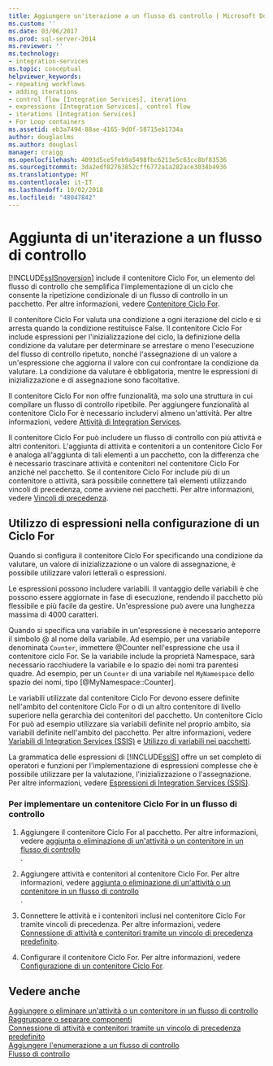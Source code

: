 ```yaml
---
title: Aggiungere un'iterazione a un flusso di controllo | Microsoft Docs
ms.custom: ''
ms.date: 03/06/2017
ms.prod: sql-server-2014
ms.reviewer: ''
ms.technology:
- integration-services
ms.topic: conceptual
helpviewer_keywords:
- repeating workflows
- adding iterations
- control flow [Integration Services], iterations
- expressions [Integration Services], control flow
- iterations [Integration Services]
- For Loop containers
ms.assetid: eb3a7494-88ae-4165-9d0f-58715eb1734a
author: douglaslms
ms.author: douglasl
manager: craigg
ms.openlocfilehash: 4093d5ce5feb9a5498fbc6213e5c63cc8bf83536
ms.sourcegitcommit: 3da2edf82763852cff6772a1a282ace3034b4936
ms.translationtype: MT
ms.contentlocale: it-IT
ms.lasthandoff: 10/02/2018
ms.locfileid: "48047842"
---
```

# <a name="add-iteration-to-a-control-flow"></a>Aggiunta di un'iterazione a un flusso di controllo
  [!INCLUDE[ssISnoversion](../includes/ssisnoversion-md.md)] include il contenitore Ciclo For, un elemento del flusso di controllo che semplifica l'implementazione di un ciclo che consente la ripetizione condizionale di un flusso di controllo in un pacchetto. Per altre informazioni, vedere [Contenitore Ciclo For](control-flow/for-loop-container.md).  
  
 Il contenitore Ciclo For valuta una condizione a ogni iterazione del ciclo e si arresta quando la condizione restituisce False. Il contenitore Ciclo For include espressioni per l'inizializzazione del ciclo, la definizione della condizione da valutare per determinare se arrestare o meno l'esecuzione del flusso di controllo ripetuto, nonché l'assegnazione di un valore a un'espressione che aggiorna il valore con cui confrontare la condizione da valutare. La condizione da valutare è obbligatoria, mentre le espressioni di inizializzazione e di assegnazione sono facoltative.  
  
 Il contenitore Ciclo For non offre funzionalità, ma solo una struttura in cui compilare un flusso di controllo ripetibile. Per aggiungere funzionalità al contenitore Ciclo For è necessario includervi almeno un'attività. Per altre informazioni, vedere [Attività di Integration Services](control-flow/integration-services-tasks.md).  
  
 Il contenitore Ciclo For può includere un flusso di controllo con più attività e altri contenitori. L'aggiunta di attività e contenitori a un contenitore Ciclo For è analoga all'aggiunta di tali elementi a un pacchetto, con la differenza che è necessario trascinare attività e contenitori nel contenitore Ciclo For anziché nel pacchetto. Se il contenitore Ciclo For include più di un contenitore o attività, sarà possibile connettere tali elementi utilizzando vincoli di precedenza, come avviene nei pacchetti. Per altre informazioni, vedere [Vincoli di precedenza](control-flow/precedence-constraints.md).  
  
## <a name="using-expressions-in-for-loop-configuration"></a>Utilizzo di espressioni nella configurazione di un Ciclo For  
 Quando si configura il contenitore Ciclo For specificando una condizione da valutare, un valore di inizializzazione o un valore di assegnazione, è possibile utilizzare valori letterali o espressioni.  
  
 Le espressioni possono includere variabili. Il vantaggio delle variabili è che possono essere aggiornate in fase di esecuzione, rendendo il pacchetto più flessibile e più facile da gestire. Un'espressione può avere una lunghezza massima di 4000 caratteri.  
  
 Quando si specifica una variabile in un'espressione è necessario anteporre il simbolo @ al nome della variabile. Ad esempio, per una variabile denominata `Counter`, immettere @Counter nell'espressione che usa il contenitore ciclo For. Se la variabile include la proprietà Namespace, sarà necessario racchiudere la variabile e lo spazio dei nomi tra parentesi quadre. Ad esempio, per un `Counter` di una variabile nel `MyNamespace` dello spazio dei nomi, tipo [@MyNamespace::Counter].  
  
 Le variabili utilizzate dal contenitore Ciclo For devono essere definite nell'ambito del contenitore Ciclo For o di un altro contenitore di livello superiore nella gerarchia dei contenitori del pacchetto. Un contenitore Ciclo For può ad esempio utilizzare sia variabili definite nel proprio ambito, sia variabili definite nell'ambito del pacchetto. Per altre informazioni, vedere [Variabili di Integration Services &#40;SSIS&#41;](integration-services-ssis-variables.md) e [Utilizzo di variabili nei pacchetti](../../2014/integration-services/use-variables-in-packages.md).  
  
 La grammatica delle espressioni di [!INCLUDE[ssIS](../includes/ssis-md.md)] offre un set completo di operatori e funzioni per l'implementazione di espressioni complesse che è possibile utilizzare per la valutazione, l'inizializzazione o l'assegnazione. Per altre informazioni, vedere [Espressioni di Integration Services &#40;SSIS&#41;](expressions/integration-services-ssis-expressions.md).  
  
### <a name="to-implement-a-for-loop-container-in-a-control-flow"></a>Per implementare un contenitore Ciclo For in un flusso di controllo  
  
1.  Aggiungere il contenitore Ciclo For al pacchetto. Per altre informazioni, vedere [aggiunta o eliminazione di un'attività o un contenitore in un flusso di controllo](control-flow/add-or-delete-a-task-or-a-container-in-a-control-flow.md)  
  .  
  
2.  Aggiungere attività e contenitori al contenitore Ciclo For. Per altre informazioni, vedere [aggiunta o eliminazione di un'attività o un contenitore in un flusso di controllo](control-flow/add-or-delete-a-task-or-a-container-in-a-control-flow.md)  
  .  
  
3.  Connettere le attività e i contenitori inclusi nel contenitore Ciclo For tramite vincoli di precedenza. Per altre informazioni, vedere [Connessione di attività e contenitori tramite un vincolo di precedenza predefinito](../../2014/integration-services/connect-tasks-and-containers-by-using-a-default-precedence-constraint.md).  
  
4.  Configurare il contenitore Ciclo For. Per altre informazioni, vedere [Configurazione di un contenitore Ciclo For](../../2014/integration-services/configure-a-for-loop-container.md).  
  
## <a name="see-also"></a>Vedere anche  
 [Aggiungere o eliminare un'attività o un contenitore in un flusso di controllo](control-flow/add-or-delete-a-task-or-a-container-in-a-control-flow.md)   
 [Raggruppare o separare componenti](group-or-ungroup-components.md)   
 [Connessione di attività e contenitori tramite un vincolo di precedenza predefinito](../../2014/integration-services/connect-tasks-and-containers-by-using-a-default-precedence-constraint.md)   
 [Aggiungere l'enumerazione a un flusso di controllo](../../2014/integration-services/add-enumeration-to-a-control-flow.md)   
 [Flusso di controllo](control-flow/control-flow.md)  
  
  
